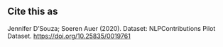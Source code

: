 
## Cite this as

Jennifer D’Souza; Soeren Auer (2020). Dataset: NLPContributions Pilot Dataset. https://doi.org/10.25835/0019761

